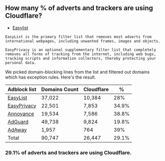 ## How many % of adverts and trackers are using Cloudflare?


- [Easylist](https://web.archive.org/web/20210516110248/https://easylist.to/)
```
EasyList is the primary filter list that removes most adverts from international webpages, including unwanted frames, images and objects.

EasyPrivacy is an optional supplementary filter list that completely removes all forms of tracking from the internet, including web bugs, tracking scripts and information collectors, thereby protecting your personal data.
```


We picked domain-blocking lines from the list and filtered out domains which has exception rules.
Here's the result.


| Adblock list | Domains Count | Cloudflare | % |
| --- | --- | --- | --- |
| [EasyList](https://easylist.to/easylist/easylist.txt) | 37,022 | 10,384 | 28% |
| [EasyPrivacy](https://easylist.to/easylist/easyprivacy.txt) | 22,501 | 7,853 | 34.9% |
| [Annoyance](https://secure.fanboy.co.nz/fanboy-annoyance.txt) | 19,534 | 7,586 | 38.8% |
| [AdGuard](https://adguardteam.github.io/AdGuardSDNSFilter/Filters/filter.txt) | 49,738 | 9,824 | 19.8% |
| [AdAway](https://raw.githubusercontent.com/AdAway/adaway.github.io/master/hosts.txt) | 1,957 | 764 | 39% |
| Total | 90,747 | 26,447 | 29.1% |


### 29.1% of adverts and trackers are using Cloudflare.